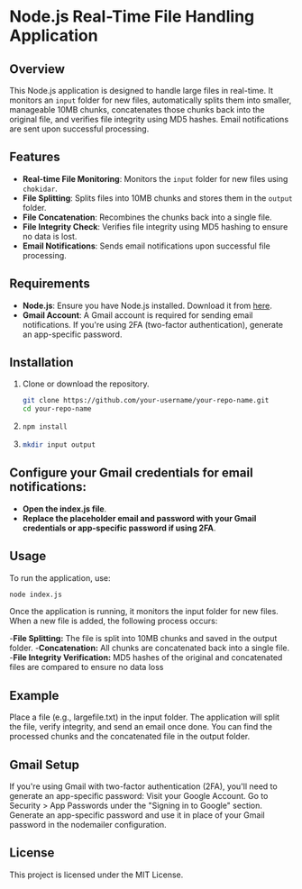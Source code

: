 # Node.js Real-Time File Handling Application

## Overview

This Node.js application is designed to handle large files in real-time. It monitors an `input` folder for new files, automatically splits them into smaller, manageable 10MB chunks, concatenates those chunks back into the original file, and verifies file integrity using MD5 hashes. Email notifications are sent upon successful processing.

## Features

- **Real-time File Monitoring**: Monitors the `input` folder for new files using `chokidar`.
- **File Splitting**: Splits files into 10MB chunks and stores them in the `output` folder.
- **File Concatenation**: Recombines the chunks back into a single file.
- **File Integrity Check**: Verifies file integrity using MD5 hashing to ensure no data is lost.
- **Email Notifications**: Sends email notifications upon successful file processing.

## Requirements

- **Node.js**: Ensure you have Node.js installed. Download it from [here](https://nodejs.org/).
- **Gmail Account**: A Gmail account is required for sending email notifications. If you're using 2FA (two-factor authentication), generate an app-specific password.

## Installation

1. Clone or download the repository.

   ```bash
   git clone https://github.com/your-username/your-repo-name.git
   cd your-repo-name

2. ```bash
   npm install

3. ```bash 
   mkdir input output

## Configure your Gmail credentials for email notifications:

- **Open the index.js file**.
- **Replace the placeholder email and password with your Gmail credentials or app-specific password if using 2FA**.

## Usage
To run the application, use:
   ```bash 
   node index.js
```

Once the application is running, it monitors the input folder for new files. When a new file is added, the following process occurs:

-**File Splitting:** The file is split into 10MB chunks and saved in the output folder.
-**Concatenation:** All chunks are concatenated back into a single file.
-**File Integrity Verification:** MD5 hashes of the original and concatenated files are compared to ensure no data loss

## Example
Place a file (e.g., largefile.txt) in the input folder.
The application will split the file, verify integrity, and send an email once done.
You can find the processed chunks and the concatenated file in the output folder.

## Gmail Setup

If you're using Gmail with two-factor authentication (2FA), you'll need to generate an app-specific password:
Visit your Google Account.
Go to Security > App Passwords under the "Signing in to Google" section.
Generate an app-specific password and use it in place of your Gmail password in the nodemailer configuration.

## License

This project is licensed under the MIT License.



